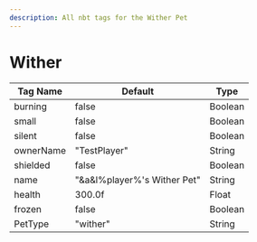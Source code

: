 ```yaml
---
description: All nbt tags for the Wither Pet
---
```



# Wither

| Tag Name     | Default                                                            | Type                                         |
| - | - | - |
| burning | false | Boolean |
| small | false | Boolean |
| silent | false | Boolean |
| ownerName | "TestPlayer" | String |
| shielded | false | Boolean |
| name | "&a&l%player%'s Wither Pet" | String |
| health | 300.0f | Float |
| frozen | false | Boolean |
| PetType | "wither" | String |
